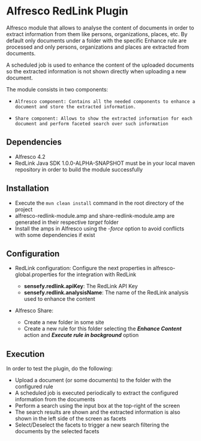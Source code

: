 # Alfresco RedLink Plugin

Alfresco module that allows to analyse the content of documents in order to extract information from them like persons, organizations, places, etc. 
By default only documents under a folder with the specific Enhance rule are processed and only persons, organizations and places are extracted from documents.

A scheduled job is used to enhance the content of the uploaded documents so the extracted information is not shown directly when uploading a new document.

The module consists in two components:

*     Alfresco component: Contains all the needed components to enhance a document and store the extracted information.
*     Share component: Allows to show the extracted information for each document and perform faceted search over such information

## Dependencies
* Alfresco 4.2
* RedLink Java SDK 1.0.0-ALPHA-SNAPSHOT must be in your local maven repository in order to build the module successfully

## Installation
* Execute the `mvn clean install` command in the root directory of the project
* alfresco-redlink-module.amp and share-redlink-module.amp are generated in their respective *target* folder
* Install the amps in Alfresco using the *-force* option to avoid conflicts with some dependencies if exist

## Configuration

* RedLink configuration: Configure the next properties in alfresco-global.properties for the integration with RedLink
     * **sensefy.redlink.apiKey**: The RedLink API Key
     * **sensefy.redlink.analysisName**: The name of the RedLink analysis used to enhance the content

* Alfresco Share:
     * Create a new folder in some site
     * Create a new rule for this folder selecting the ***Enhance Content*** action and ***Execute rule in background*** option


## Execution
In order to test the plugin, do the following:

* Upload a document (or some documents) to the folder with the configured rule
* A scheduled job is executed periodically to extract the configured information from the documents
* Perform a search using the input box at the top-right of the screen
* The search results are shown and the extracted information is also shown in the left side of the screen as facets
* Select/Deselect the facets to trigger a new search filtering the documents by the selected facets